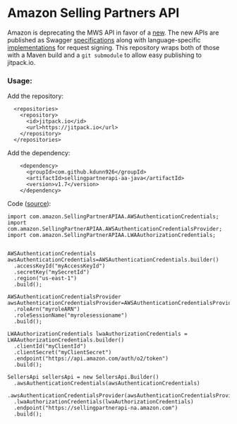 # Amazon Selling Partners API

Amazon is deprecating the MWS API in favor of a [new](https://github.com/amzn/selling-partner-api-docs/blob/main/guides/en-US/developer-guide/SellingPartnerApiDeveloperGuide.md#Self-authorization). The new APIs are published as Swagger [specifications](https://github.com/amzn/selling-partner-api-models/tree/main/models) along with language-specific [implementations](https://github.com/amzn/selling-partner-api-models/tree/main/clients) for request signing. This repository wraps both of those with a Maven build and a `git submodule` to allow easy publishing to jitpack.io.

### Usage:

Add the repository:
```
  <repositories>
    <repository>
      <id>jitpack.io</id>
      <url>https://jitpack.io</url>
    </repository>
  </repositories>
```

Add the dependency:
```
    <dependency>
      <groupId>com.github.kdunn926</groupId>
      <artifactId>sellingpartnerapi-aa-java</artifactId>
      <version>v1.7</version>
    </dependency>
```

Code ([source](https://github.com/amzn/selling-partner-api-docs/blob/main/guides/en-US/developer-guide/SellingPartnerApiDeveloperGuide.md#connecting-to-the-selling-partner-api-using-a-generated-java-sdk)):
```
import com.amazon.SellingPartnerAPIAA.AWSAuthenticationCredentials;
import com.amazon.SellingPartnerAPIAA.AWSAuthenticationCredentialsProvider;
import com.amazon.SellingPartnerAPIAA.LWAAuthorizationCredentials;


AWSAuthenticationCredentials awsAuthenticationCredentials=AWSAuthenticationCredentials.builder()
  .accessKeyId("myAccessKeyId")
  .secretKey("mySecretId")
  .region("us-east-1")
  .build();

AWSAuthenticationCredentialsProvider awsAuthenticationCredentialsProvider=AWSAuthenticationCredentialsProvider.builder()
  .roleArn("myroleARN")
  .roleSessionName("myrolesessioname")
  .build();

LWAAuthorizationCredentials lwaAuthorizationCredentials = LWAAuthorizationCredentials.builder()
  .clientId("myClientId")
  .clientSecret("myClientSecret")
  .endpoint("https://api.amazon.com/auth/o2/token")
  .build();

SellersApi sellersApi = new SellersApi.Builder()
  .awsAuthenticationCredentials(awsAuthenticationCredentials)
  .awsAuthenticationCredentialsProvider(awsAuthenticationCredentialsProvider)
  .lwaAuthorizationCredentials(lwaAuthorizationCredentials)
  .endpoint("https://sellingpartnerapi-na.amazon.com")
  .build();
```
